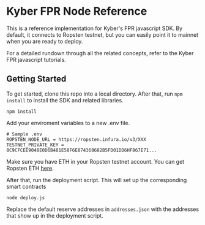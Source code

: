 # Kyber FPR Node Reference

This is a reference implementation for Kyber's FPR javascript SDK. By default, it connects to Ropsten testnet, but you can easily point it to mainnet when you are ready to deploy. 

For a detailed rundown through all the related concepts, refer to the Kyber FPR javascript tutorials. 

## Getting Started

To get started, clone this repo into a local directory. After that, run `npm install` to install the SDK and related libraries.

```
npm install
```

Add your enviroment variables to a new .env file. 

```shell
# Sample .env
ROPSTEN_NODE_URL = https://ropsten.infura.io/v3/XXX
TESTNET_PRIVATE_KEY = 8C9CFCEE9048E0D6B481E58F6E874368682B5FD01DD6HF867E71...
```

Make sure you have ETH in your Ropsten testnet account. You can get Ropsten ETH [here](https://faucet.ropsten.be/).

After that, run the deployment script. This will set up the corresponding smart contracts 

```shell
node deploy.js
```

Replace the default reserve addresses in `addresses.json` with the addresses that show up in the deployment script.

